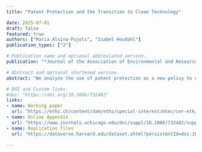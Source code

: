 ```yaml
---
title: "Patent Protection and the Transition to Clean Technology"

date: 2025-07-01
draft: false
featured: true
authors: ["Maria Alsina-Pujols", "Isabel Hovdahl"]
publication_types: ["2"]

# Publication name and optional abbreviated version.
publication: "*Journal of the Association of Environmental and Resource Economists*"

# Abstract and optional shortened version.
abstract: "We analyze the use of patent protection as a new policy to direct technical change to clean technology. Contrary to popular belief, it is dirty (and not clean) innovations that should be excluded from patent protection to reduce emissions. In the short-run, removing patent protection on dirty technology increases emissions. However, the reduced markup on dirty technology can induce clean innovation, reducing emissions in the long-run. We use a general equilibrium model to show both analytically and numerically that removing patent protection on dirty technology can indeed promote the energy transition and reduce the cost of mitigating climate change."

# DOI and Custom links
#doi: "https://doi.org/10.1086/732482"
links:
- name: Working paper
  url: "https://ethz.ch/content/dam/ethz/special-interest/mtec/cer-eth/cer-eth-dam/documents/working-papers/wp-23-385.pdf"
- name: Online Appendix
  url: "https://www.journals.uchicago.edu/doi/suppl/10.1086/732482/suppl_file/2023198Appendix.pdf"
- name: Replication files
  url: "https://dataverse.harvard.edu/dataset.xhtml?persistentId=doi:10.7910/DVN/45ZFC8"

---
```


